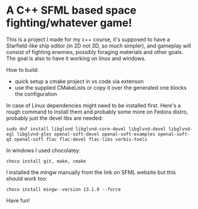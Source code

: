 # A C++ SFML based space fighting/whatever game!
This is a project I made for my c++ course, it's supposed to have a Starfield-like ship editor (in 2D not 3D, so much simpler), and gameplay will consist of fighting enemies, possibly foraging materials and other goals. The goal is also to have it working on linux and windows.

How to build:
- quick setup a cmake project in vs code via extenson
- use the supplied CMakeLists or copy it over the generated one blocks the configuration

In case of Linux dependencies might need to be installed first. Here's a rough command to install them and probably some more on Fedora distro, probably just the devel libs are needed:
```
sudo dnf install libglvnd libglvnd-core-devel libglvnd-devel libglvnd-egl libglvnd-gles openal-soft-devel openal-soft-examples openal-soft-qt openal-soft flac flac-devel flac-libs vorbis-tools
```
In windows I used chocolatey:
```
choco install git, make, cmake
```
I installed the mingw manually from the link on SFML website but this should work too:
```
choco install mingw--version 13.1.0 --force
```
Have fun!
